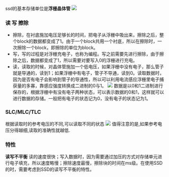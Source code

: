
ssd的基本存储单位是**浮栅晶体管**
![](https://pic2.zhimg.com/80/v2-1ea59a19896e39e2f6b19dfa912a37b1_720w.jpg)

### 读 写 擦除
-   擦除，在衬底施加电压足够长的时间，把电子从浮栅中吸出来，擦除之后，整个block的数据都变成了1。由于一个block共用一个衬底，所以在擦除时，一次擦除一个block，即擦除的单位为block。
-   写，写的过程是对浮栅充电子，也称为编程。写之前需要先进行擦除，由于擦除之后，数据都变成了1，所以需要对要写入0的浮栅进行充电。
-   读，读取的时候，对晶体管施加一个低电压，如果浮栅中没有电子，那么管子就是导通的，读到1；如果浮栅中有电子，管子不导通，读到0。读取数据时，因为是否有电子会影响到管子的导通性，所以可以利用电流感应浮栅里电子捕获量的多寡，靠感应强度转换成二进制的0与1。
![](https://pic3.zhimg.com/80/v2-b9cace49f9a94f50ccff4870d9c2f4a2_720w.jpg)
数据是以0和1二进制进行保存的，根据浮栅中有没有电子两种状态，可以表示数据的0和1，这样就可以进行数据的存储。一般把有电子的状态记为0，没有电子的状态记为1。

### SLC/MLC/TLC
根据读取时的参考电压的不同,可以读取不同的状态
![](https://pic3.zhimg.com/80/v2-2ff2a70fa87ed5fa6f8f31d910bfb076_720w.jpg)
值得注意的是,如果参考电压分得越细,读取的准确性就越低.

### 特性
**读写不平衡**
读的速度很快；写入数据时，因为需要通过加压的方式对存储单元进行电子填充，所以速度略慢；擦除速度最慢，擦除块的时间在ms级。在使用SSD的时，需要考虑到SSD的读写不平衡的特性。